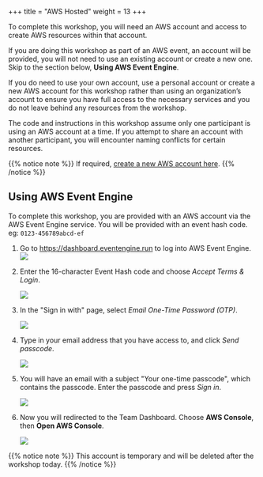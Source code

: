 +++
title = "AWS Hosted"
weight = 13
+++

To complete this workshop, you will need an AWS account and access to create AWS resources within that account.

If you are doing this workshop as part of an AWS event, an account will be provided, you will not need to use an existing account or create a new one. Skip to the section below, **Using AWS Event Engine**.

If you do need to use your own account, use a personal account or create a new AWS account for this workshop rather than using an organization’s account to ensure you have full access to the necessary services and you do not leave behind any resources from the workshop.

The code and instructions in this workshop assume only one participant is using an AWS account at a time. If you attempt to share an account with another participant, you will encounter naming conflicts for certain resources.

{{% notice note %}}
If required, [create a new AWS account here](https://portal.aws.amazon.com/gp/aws/developer/registration/index.html).
{{% /notice %}}

## Using AWS Event Engine

To complete this workshop, you are provided with an AWS account via the AWS Event Engine service. You will be provided with an event hash code.
eg: `0123-456789abcd-ef`

1. Go to https://dashboard.eventengine.run to log into AWS Event Engine.
    ![](../static/images/event-engine-step-1.png)

1. Enter the 16-character Event Hash code and choose *Accept Terms & Login*.

    ![](../static/images/event-engine-step-2.png)

1. In the "Sign in with" page, select *Email One-Time Password (OTP)*.

    ![](../static/images/event-engine-step-3.png)

1. Type in your email address that you have access to, and click *Send passcode*.

    ![](../static/images/event-engine-step-4.png)

1. You will have an email with a subject "Your one-time passcode", which contains the passcode. Enter the passcode and press *Sign in*.

    ![](../static/images/event-engine-step-5.png)

1. Now you will redirected to the Team Dashboard. Choose **AWS Console**, then **Open AWS Console**.

    ![](../static/images/event-engine-step-6.png)

{{% notice note %}}
This account is temporary and will be deleted after the workshop today.
{{% /notice %}}